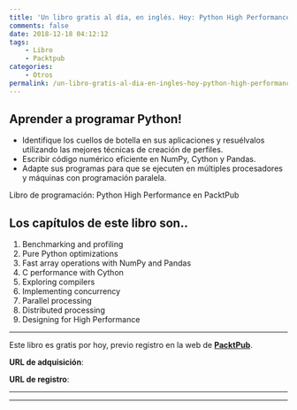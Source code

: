 ```yaml
---
title: 'Un libro gratis al día, en inglés. Hoy: Python High Performance'
comments: false
date: 2018-12-18 04:12:12
tags:
    - Libro
    - Packtpub
categories:
    - Otros
permalink: /un-libro-gratis-al-dia-en-ingles-hoy-python-high-performance
---
```

## Aprender a programar Python!

  * Identifique los cuellos de botella en sus aplicaciones y resuélvalos utilizando las mejores técnicas de creación de perfiles.
  * Escribir código numérico eficiente en NumPy, Cython y Pandas.
  * Adapte sus programas para que se ejecuten en múltiples procesadores y máquinas con programación paralela.

Libro de programación: Python High Performance en PacktPub 

## Los capítulos de este libro son..

  1. Benchmarking and profiling
  2. Pure Python optimizations
  3. Fast array operations with NumPy and Pandas
  4. C performance with Cython
  5. Exploring compilers
  6. Implementing concurrency
  7. Parallel processing
  8. Distributed processing
  9. Designing for High Performance

* * *

Este libro es gratis por hoy, previo registro en la web de **[PacktPub][1]**.
  
**URL de adquisición**: 
  
**URL de registro**: 

* * *


   


* * *


 [1]: https://www.packtpub.com
 [2]: https://image.ibb.co/iTckvT/mundo-framework-1350x167-steemit.png